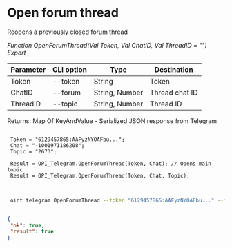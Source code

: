 ﻿---
sidebar_position: 5
---

# Open forum thread
 Reopens a previously closed forum thread


*Function OpenForumThread(Val Token, Val ChatID, Val ThreadID = "") Export*

 | Parameter | CLI option | Type | Destination |
 |-|-|-|-|
 | Token | --token | String | Token |
 | ChatID | --forum | String, Number | Thread chat ID |
 | ThreadID | --topic | String, Number | Thread ID |

 
 Returns: Map Of KeyAndValue - Serialized JSON response from Telegram

```bsl title="Code example"
	
 Token = "6129457865:AAFyzNYOAFbu...";
 Chat = "-1001971186208";
 Topic = "2673";
 
 Result = OPI_Telegram.OpenForumThread(Token, Chat); // Opens main topic
 Result = OPI_Telegram.OpenForumThread(Token, Chat, Topic);
	
```

```sh title="CLI command example"
 
 oint telegram OpenForumThread --token "6129457865:AAFyzNYOAFbu..." --forum %forum% --topic %topic%

```


```json title="Result"

{
 "ok": true,
 "result": true
}

```
